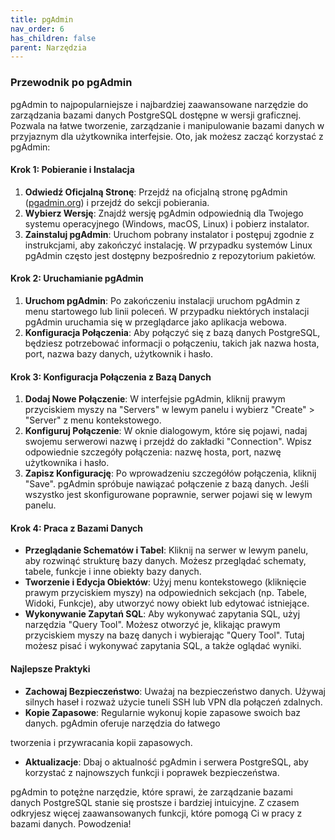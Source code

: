 ```yaml
---
title: pgAdmin
nav_order: 6
has_children: false
parent: Narzędzia
---
```


### Przewodnik po pgAdmin

pgAdmin to najpopularniejsze i najbardziej zaawansowane narzędzie do zarządzania bazami danych PostgreSQL dostępne w wersji graficznej. Pozwala na łatwe tworzenie, zarządzanie i manipulowanie bazami danych w przyjaznym dla użytkownika interfejsie. Oto, jak możesz zacząć korzystać z pgAdmin:

#### Krok 1: Pobieranie i Instalacja

1. **Odwiedź Oficjalną Stronę**: Przejdź na oficjalną stronę pgAdmin ([pgadmin.org](https://www.pgadmin.org/)) i przejdź do sekcji pobierania.
2. **Wybierz Wersję**: Znajdź wersję pgAdmin odpowiednią dla Twojego systemu operacyjnego (Windows, macOS, Linux) i pobierz instalator.
3. **Zainstaluj pgAdmin**: Uruchom pobrany instalator i postępuj zgodnie z instrukcjami, aby zakończyć instalację. W przypadku systemów Linux pgAdmin często jest dostępny bezpośrednio z repozytorium pakietów.

#### Krok 2: Uruchamianie pgAdmin

1. **Uruchom pgAdmin**: Po zakończeniu instalacji uruchom pgAdmin z menu startowego lub linii poleceń. W przypadku niektórych instalacji pgAdmin uruchamia się w przeglądarce jako aplikacja webowa.
2. **Konfiguracja Połączenia**: Aby połączyć się z bazą danych PostgreSQL, będziesz potrzebować informacji o połączeniu, takich jak nazwa hosta, port, nazwa bazy danych, użytkownik i hasło.

#### Krok 3: Konfiguracja Połączenia z Bazą Danych

1. **Dodaj Nowe Połączenie**: W interfejsie pgAdmin, kliknij prawym przyciskiem myszy na "Servers" w lewym panelu i wybierz "Create" > "Server" z menu kontekstowego.
2. **Konfiguruj Połączenie**: W oknie dialogowym, które się pojawi, nadaj swojemu serwerowi nazwę i przejdź do zakładki "Connection". Wpisz odpowiednie szczegóły połączenia: nazwę hosta, port, nazwę użytkownika i hasło.
3. **Zapisz Konfigurację**: Po wprowadzeniu szczegółów połączenia, kliknij "Save". pgAdmin spróbuje nawiązać połączenie z bazą danych. Jeśli wszystko jest skonfigurowane poprawnie, serwer pojawi się w lewym panelu.

#### Krok 4: Praca z Bazami Danych

- **Przeglądanie Schematów i Tabel**: Kliknij na serwer w lewym panelu, aby rozwinąć strukturę bazy danych. Możesz przeglądać schematy, tabele, funkcje i inne obiekty bazy danych.
- **Tworzenie i Edycja Obiektów**: Użyj menu kontekstowego (kliknięcie prawym przyciskiem myszy) na odpowiednich sekcjach (np. Tabele, Widoki, Funkcje), aby utworzyć nowy obiekt lub edytować istniejące.
- **Wykonywanie Zapytań SQL**: Aby wykonywać zapytania SQL, użyj narzędzia "Query Tool". Możesz otworzyć je, klikając prawym przyciskiem myszy na bazę danych i wybierając "Query Tool". Tutaj możesz pisać i wykonywać zapytania SQL, a także oglądać wyniki.

#### Najlepsze Praktyki

- **Zachowaj Bezpieczeństwo**: Uważaj na bezpieczeństwo danych. Używaj silnych haseł i rozważ użycie tuneli SSH lub VPN dla połączeń zdalnych.
- **Kopie Zapasowe**: Regularnie wykonuj kopie zapasowe swoich baz danych. pgAdmin oferuje narzędzia do łatwego

tworzenia i przywracania kopii zapasowych.
- **Aktualizacje**: Dbaj o aktualność pgAdmin i serwera PostgreSQL, aby korzystać z najnowszych funkcji i poprawek bezpieczeństwa.

pgAdmin to potężne narzędzie, które sprawi, że zarządzanie bazami danych PostgreSQL stanie się prostsze i bardziej intuicyjne. Z czasem odkryjesz więcej zaawansowanych funkcji, które pomogą Ci w pracy z bazami danych. Powodzenia!